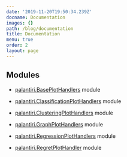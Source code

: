 ```yaml
---
date: '2019-11-20T19:50:34.239Z'
docname: Documentation
images: {}
path: /blog/documentation
title: Documentation
menu: true
order: 2 
layout: page
---
```


## Modules

* [palantiri.BasePlotHandlers](palantiri.BasePlotHandlers.md) module

* [palantiri.ClassificationPlotHandlers](palantiri.ClassificationPlotHandlers.md) module

* [palantiri.ClusteringPlotHandlers](palantiri.ClusteringPlotHandlers.md) module

* [palantiri.GraphPlotHandlers](palantiri.GraphPlotHandlers.md) module

* [palantiri.RegressionPlotHandlers](palantiri.RegressionPlotHandlers.md) module

* [palantiri.RegretPlotHandler](palantiri.RegretPlotHandler.md) module